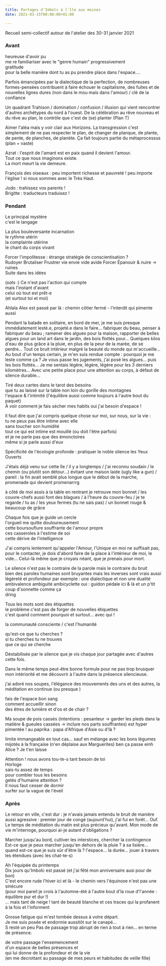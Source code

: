 ```yaml
---
title: Partages d'Imbolc à l'île aux moines
date: 2021-03-15T00:00:00+01:00

---
```

Recueil semi-collectif autour de l'atelier des 30-31 janvier 2021

### Avant

heureuse d'avoir pu  
me re familiariser avec le "genre humain" progressivement  
gratitude  
pour la belle manière dont tu as pu prendre place dans l'espace....

Parfois émancipées par la dialectique de la perfection, de nombreuses formes-pensées contribuent à faire échouer le capitalisme, des fuites et de nouvelles lignes dures (non dans le mou mais dans l'amour) / clé de la confiance

Un quadrant Trahison / domination / confusion / illusion qui vient rencontrer d'autres archétypes du nord à l'ouest. De la célébration au rêve nouveau et du rêve au plan, le contrôle que c'est de (se) planter (Plan T)

Aimer l'aléa mais y voir clair aux Horizons. La transgression c'est simplement de ne pas respecter le plan, de changer de planque, de plante, de pente, de planches, de planète. Ça fait toujours partie du métaprocessus (plan + vaste)

Azrat : l'esprit de l'amant est en paix quand il devient l'amour.  
Tout ce que nous imaginons existe.  
La mort meurt la vie demeure.

François des oiseaux : peu importent richesse et pauvreté ! peu importe l'église ! si nous sommes avec le Très Haut.

Jodo : trahissez vos parents !  
Brigitte : traducteurs traduisez !

### Pendant

Le principal mystère  
c'est le langage

La plus bouleversante incarnation  
le rythme utérin  
la complainte utérine  
le chant du corps vivant

Forcer l'impolitesse : étrange stratégie de conscientisation ?  
Rudoyer Brutaliser Frustrer vie envie vide avide Forcer Épanouir & nuire -> ruines  
Suite dans les idées

(_sats_ :) Ce n'est pas l'action qui compte  
mais l'instant d'avant  
celui où tout est prêt-e  
(et surtout toi et moi)

Ahlala Alex est passé par là : chemin côtier fermé - l'interdit qui pimente aussi

Pendant la balade en solitaire, en bord de mer, je me suis presque immédiatement lesté.e, projeté.e dans le faire... fabriquer du beau, penser à fabriquer du beau ; ramener des algues pour la maison, rapporter de belles algues pour un land art dans le jardin, des bois flottés pour... Quelques kilos d'eau de plus grâce à la pluie, en plus de la peur de la marée, de se perdre... Tout ce bruit intérieur malgré la beauté du monde qui m'accueille... Au bout d'un temps certain, je m'en suis rendue compte : pourquoi je me leste comme ça ? Je vous passe les jugements, j'ai posé les algues... puis les bois flottés... Je me sentais légère, légère, légère pour les 3 derniers kilomètres... Avec une petite place pour une attention au corps, à défaut de silence durable...

Tiré deux cartes dans le tarot des besoins  
que tu as laissé sur la table non loin du gorille des montagnes  
l'espace & l'intimité (l'équilibre aussi comme toujours à l'autre bout du paquet)  
À voir comment je fais sécher mes habits oui j'ai besoin d'espace !

Il faut dire que j'ai compris quelque chose sur moi, sur nous, sur la vie :  
tu ne peux pas être intime avec elle  
sans toucher son humidité  
tout ce qui est intime est mouillé (ou doit l'être parfois)  
et je ne parle pas que des émonctoires  
même si je parle aussi d'eux

Spécificité de l'écologie profonde : pratiquer le noble silence les Yeux Ouverts

J'étais déjà venu sur cette île / il y a longtemps / j'ai reconnu soudain / le chemin (ou plutôt son détour...) évitant une maison laide (ugly like a gun) / pareil : la fin avait semblé plus longue que le début de la marche, promenade qui devient promenarrrg

à côté de moi assis à la table en rentrant je retrouve mon bonnet / les couvre-chefs aussi font des blagues / à l'heure du couvre-feu / je te regarde / tu as / les yeux fermés (tu ne sais pas) / un bonnet rouge & beaucoup de grâce

Chaque fois que je guide un cercle  
l'orgueil me quitte douloureusement  
cette boursouflure souffrante de l'amour propre  
ces casseroles à l'estime de soi  
cette dérive de l'intelligence

J'ai compris lentement qu'appeler l'Amour, l'Unique en moi ne suffisait pas, pour le contacter, je dois d'abord faire de la place à l'intérieur de moi, le vide... Celui-là même que je croyais néant, que je prenais pour mort.

Le silence n'est pas le contraire de la parole mais le contraire du bruit  
bien des paroles humaines sont bruyantes mais les inverses sont vrais aussi  
légèreté et profondeur par exemple : une dialectique et non une dualité  
ambivalence ambiguité ambicyclette oui : guidon pédale ici & là et un p'tit coup d'sonnette comme ça  
dring

Tous les mots sont des étiquettes  
le problème c'est pas de forger de nouvelles étiquettes  
c'est quand comment pourquoi et surtout... avec qui !

la communauté consciente / c'est l'humanité

qu'est-ce que tu cherches ?  
si tu cherches tu ne trouves  
que ce qui se cherche

Déstabilisée par le silence que je vis chaque jour partagée avec d'autres cette fois.

Dans le même temps peut-être bonne formule pour ne pas trop brusquer mon intériorité et me découvrir à l'autre dans la présence silencieuse.

j'ai adoré nos soupes, l'élégance des mouvements des uns et des autres, la méditation en continue (ou presque )

fais de l'espace bon sang  
comment accueillir sinon  
des êtres de lumière et d'os et de chair ?

Ma soupe de pois cassés (intentions : pesanteur -> garder les pieds dans la matière & gueules cassées -> inclure nos parts souffrantes) est hyper pimentée ! au paprika : papa d'Afrique d'Asie ou d'là ?

limite immangeable en tout cas... sauf en mélange avec les bons légumes mijotés à la française (n'en déplaise aux Marguerites) ben ça passe einh Alice ? Je t'en laisse

Attention ! nous avons tou-te-s tant besoin de toi  
Horloge  
sais-tu assez de temps  
pour combler tous les besoins  
gelés d'humaine attention ?  
Il nous faut cesser de dormir  
surfer sur la vague de l'éveil

### Après

Le retour en ville, c'est dur : je n'avais jamais entendu le bruit de manière aussi agressive : premier jour de congé (aujourd'hui), j'ai fui en forêt... Ouf. Le temps de méditation du matin est plus précieux qu'avant. Mon mode de vie m'interroge, pourquoi ai-je autant d'obligations ?

Marcher jusqu'au bord, cultiver les interstices, chercher la contingence  
Est-ce que je peux marcher jusqu'en dehors de la pluie ? à sa lisière...  
quand est-ce que je suis sûr d'être là ? l'espace... la durée... jouer à travers les étendues (avec les chat-te-s)

Ah l'équipée du printemps  
Dix jours qu'Imbolc est passé (et j'ai fêté mon anniversaire ausi pour de bon)  
C'est encore rude l'hiver ici et là - le chemin vers l'équinoxe n'est pas une sinécure  
(pour moi pareil je crois à l'automne-été à l'autre bout d'la roue d'l'année : équilibre pur et dur !)  
... mais tant de neige ! tant de beauté blanche et ces traces qui la profanent à la fois et l'informent

Grosse fatigue qui m'est tombée dessus à votre départ.  
Je me suis posée et endormie aussitôt sur le canapé...  
S resté un peu Pas de passage trop abrupt de rien à tout à rien... en terme de présence.

de votre passage l'ensemencement  
d'un espace de belles présences et  
qui lui donne de la profondeur et de la vie  
(en me decrottant au passage de mes peurs et habitudes de veille fille)
